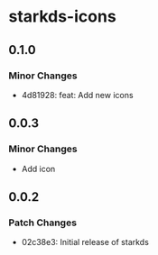 # starkds-icons

## 0.1.0

### Minor Changes

- 4d81928: feat: Add new icons

## 0.0.3

### Minor Changes

- Add icon

## 0.0.2

### Patch Changes

- 02c38e3: Initial release of starkds
